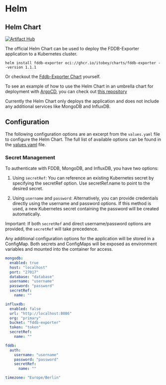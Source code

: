 # Helm

## Helm Chart

[![Artifact Hub](https://img.shields.io/endpoint?url=https://artifacthub.io/badge/repository/fddb-exporter)](https://artifacthub.io/packages/helm/fddb-exporter/fddb-exporter)

The official Helm Chart can be used to deploy the FDDB-Exporter application to a Kubernetes cluster.

```
helm install fddb-exporter oci://ghcr.io/itobey/charts/fddb-exporter --version 1.1.1
```

Or checkout the [Fddb-Exporter Chart](https://github.com/itobey/charts/tree/master/fddb-exporter) yourself.

To see an example of how to use the Helm Chart in an umbrella chart for deployment
with [ArgoCD](https://argo-cd.readthedocs.io/en/stable/), you can check
out [this repository](https://github.com/itobey/k3s-nuc/blob/master/deploy/fddb-exporter/Chart.yaml)

Currently the Helm Chart only deploys the application and does not include any additional services like MongoDB and
InfluxDB.

## Configuration

The following configuration options are an excerpt from the `values.yaml` file to configure the Helm Chart.
The full list of available options can be found in
the [values.yaml](https://artifacthub.io/packages/helm/fddb-exporter/fddb-exporter?modal=values) file.

### Secret Management

To authenticate with FDDB, MongoDB, and InfluxDB, you have two options:

1. Using `secretRef`:
   You can reference an existing Kubernetes secret by specifying the secretRef option. Use secretRef.name to point to
   the desired secret.

2. Using `username` and `password`:
   Alternatively, you can provide credentials directly using the username and password options. If this method is used,
   a new Kubernetes secret containing the password will be created automatically.

Important:
If both `secretRef` and direct username/password options are provided, the `secretRef` will take precedence.

Any additional configuration options for the application will be stored in a ConfigMap. Both secrets and ConfigMaps will
be exposed as environment variables and mounted into the container for access.

```yaml
mongodb:
  enabled: true
  host: "localhost"
  port: "27017"
  database: "database"
  username: "username"
  password: "password"
  secretRef:
    name: ""

influxdb:
  enabled: false
  url: "http://localhost:8086"
  org: "primary"
  bucket: "fddb-exporter"
  token: "token"
  secretRef:
    name: ""

fddb:
  auth:
    username: "username"
    password: "password"
    secretRef:
      name: ""

timezone: "Europe/Berlin"
```